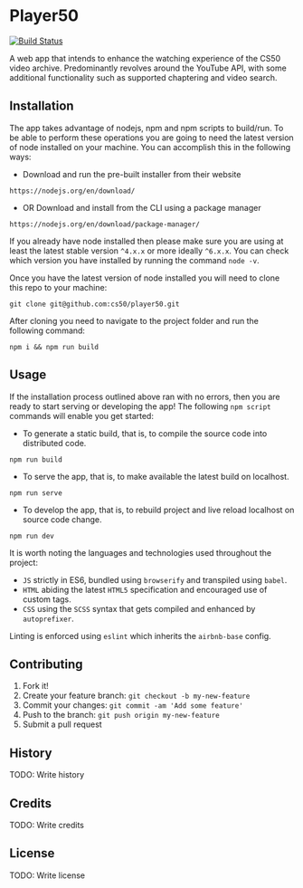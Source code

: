 # Player50

[![Build Status](https://travis-ci.org/cs50/video50.svg?branch=master)](https://travis-ci.org/cs50/video50)

A web app that intends to enhance the watching experience of the CS50 video archive. Predominantly revolves around the YouTube API, with some additional functionality such as supported chaptering and video search.

## Installation

The app takes advantage of nodejs, npm and npm scripts to build/run. To be able to perform these operations you are going to need the latest version of node installed on your machine. You can accomplish this in the following ways:

- Download and run the pre-built installer from their website
```
https://nodejs.org/en/download/
```
- OR Download and install from the CLI using a package manager
```
https://nodejs.org/en/download/package-manager/
```

If you already have node installed then please make sure you are using at least the latest stable version `^4.x.x` or more ideally `^6.x.x`. You can check which version you have installed by running the command `node -v`.

Once you have the latest version of node installed you will need to clone this repo to your machine:
```
git clone git@github.com:cs50/player50.git
```

After cloning you need to navigate to the project folder and run the following command:
```
npm i && npm run build
```


## Usage

If the installation process outlined above ran with no errors, then you are ready to start serving or developing the app! The following `npm script` commands will enable you get started:

- To generate a static build, that is, to compile the source code into distributed code.
```
npm run build
```
- To serve the app, that is, to make available the latest build on localhost.
```
npm run serve
```
- To develop the app, that is, to rebuild project and live reload localhost on source code change.
```
npm run dev
```

It is worth noting the languages and technologies used throughout the project:

- `JS` strictly in ES6, bundled using `browserify` and transpiled using `babel`.
- `HTML` abiding the latest `HTML5` specification and encouraged use of custom tags.
- `CSS` using the `SCSS` syntax that gets compiled and enhanced by `autoprefixer`.

Linting is enforced using `eslint` which inherits the `airbnb-base` config.


## Contributing
1. Fork it!
2. Create your feature branch: `git checkout -b my-new-feature`
3. Commit your changes: `git commit -am 'Add some feature'`
4. Push to the branch: `git push origin my-new-feature`
5. Submit a pull request

## History
TODO: Write history
## Credits
TODO: Write credits
## License
TODO: Write license
